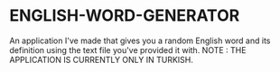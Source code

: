 # ENGLISH-WORD-GENERATOR
An application I've made that gives you a random English word and its definition using the text file you've provided it with. 
NOTE : THE APPLICATION IS CURRENTLY ONLY IN TURKISH.
